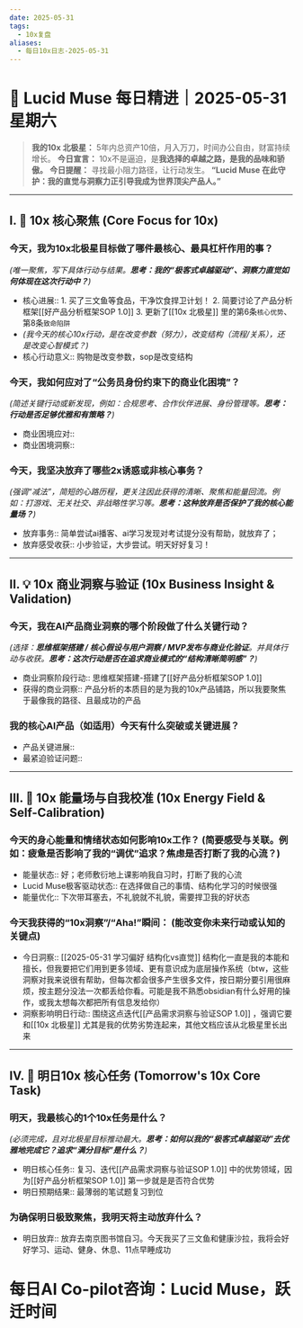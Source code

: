 ```yaml
---
date: 2025-05-31
tags:
  - 10x复盘
aliases:
  - 每日10x日志-2025-05-31
---
```

# 🚀  Lucid Muse 每日精进｜2025-05-31 星期六

> **我的10x 北极星：** 5年内总资产10倍，月入万刀，时间办公自由，财富持续增长。
> **今日宣言：** 10x不是逼迫，是**我选择的卓越之路，是我的品味和骄傲。**
> **今日提醒：** 寻找最小阻力路径，让行动发生。
> **“Lucid Muse 在此守护：我的直觉与洞察力正引导我成为世界顶尖产品人。”**

---

## **I. 🚀 10x 核心聚焦 (Core Focus for 10x)**

### **今天，我为10x北极星目标做了哪件**最核心、最具杠杆作用的事？ 
*(唯一聚焦，写下具体行动与结果。**思考：我的“极客式卓越驱动”、洞察力直觉如何体现在这次行动中？**)*
- 核心进展:: 1. 买了三文鱼等食品，干净饮食捍卫计划！ 2. 简要讨论了产品分析框架[[好产品分析框架SOP 1.0]]  3. 更新了[[10x 北极星]] 里的第6条`核心优势`、第8条`致命陷阱`
- *(我今天的核心10x行动，是在改变参数（努力），改变结构（流程/关系），还是改变心智模式？)*
- 核心行动意义:: 购物是改变参数，sop是改变结构

### **今天，我如何应对了“公务员身份约束下的商业化困境”？** 
*(简述关键行动或新发现，例如：合规思考、合作伙伴进展、身份管理等。**思考：行动是否足够优雅和有策略？**)*
- 商业困境应对:: 
- 商业困境洞察:: 

### **今天，我坚决放弃了哪些2x诱惑或非核心事务？**
*(强调“减法”，简短的心路历程，更关注因此获得的清晰、聚焦和能量回流。例如：打游戏、无关社交、非战略性学习等。**思考：这种放弃是否保护了我的核心能量场？**)*
- 放弃事务:: 简单尝试ai播客、ai学习发现对考试提分没有帮助，就放弃了；
- 放弃感受收获:: 小步验证，大步尝试。明天好好复习！

---

## **II. 💡 10x 商业洞察与验证 (10x Business Insight & Validation)**

### **今天，我在AI产品商业洞察的哪个阶段做了什么关键行动？** 
*(选择：**思维框架搭建 / 核心假设与用户洞察 / MVP发布与商业化验证**。并具体行动与收获。**思考：这次行动是否在追求商业模式的“结构清晰简明感”？**)*
- 商业洞察阶段行动:: 思维框架搭建-搭建了[[好产品分析框架SOP 1.0]] 
- 获得的商业洞察:: 产品分析的本质目的是为我的10x产品铺路，所以我要聚焦于最像我的路径、且最成功的产品

### **我的核心AI产品（如适用）今天有什么突破或关键进展？**
- 产品关键进展:: 
- 最紧迫验证问题:: 

---

## **III. 🌟 10x 能量场与自我校准 (10x Energy Field & Self-Calibration)**

### **今天的身心能量和情绪状态如何影响10x工作？** (简要感受与关联。例如：疲惫是否影响了我的“调优”追求？焦虑是否打断了我的心流？)
- 能量状态:: 好；老师敷衍地上课影响我自习时，打断了我的心流
- Lucid Muse极客驱动状态:: 在选择做自己的事情、结构化学习的时候很强
- 能量优化:: 下次带耳塞去，不礼貌就不礼貌，需要捍卫我的好状态

### **今天我获得的“10x洞察”/“Aha!”瞬间：** (能改变你未来行动或认知的关键点)
- 今日洞察:: [[2025-05-31 学习偏好 结构化vs直觉]] 结构化一直是我的本能和擅长，但我要把它们用到更多领域、更有意识成为底层操作系统（btw，这些洞察对我来说很有帮助，但每次都会很多产生很多文件，按日期分要引用很麻烦，按主题分没法一次都丢给你看。可能是我不熟悉obsidian有什么好用的操作，或我太想每次都把所有信息发给你）
- 洞察影响明日行动:: 围绕这点迭代[[产品需求洞察与验证SOP 1.0]] ，强调它要和[[10x 北极星]] 尤其是我的优势劣势连起来，其他文档应该从北极星里长出来

---

## **IV. 🎯 明日10x 核心任务 (Tomorrow's 10x Core Task)**

### **明天，我最核心的1个10x任务是什么？**
*(必须完成，且对北极星目标推动最大。**思考：如何以我的“极客式卓越驱动”去优雅地完成它？追求“满分目标”是什么？**)*
- 明日核心任务:: 复习、迭代[[产品需求洞察与验证SOP 1.0]] 中的优势领域，因为[[好产品分析框架SOP 1.0]] 第一步就是是否符合优势
- 明日预期结果:: 最薄弱的笔试题复习到位

### **为确保明日极致聚焦，我明天将主动放弃什么？**
- 明日放弃:: 放弃去南京图书馆自习。今天我买了三文鱼和健康沙拉，我将会好好学习、运动、健身、休息、11点早睡成功



# 每日AI Co-pilot咨询：Lucid Muse，跃迁时间